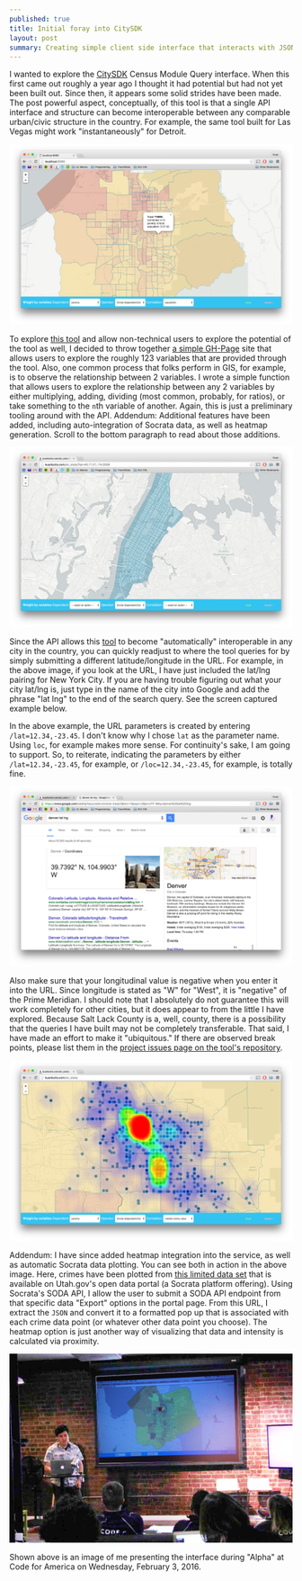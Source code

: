 ```yaml
---
published: true
title: Initial foray into CitySDK
layout: post
summary: Creating simple client side interface that interacts with JSON API of PIF tool CitySDK
---
```



I wanted to explore the [CitySDK](http://uscensusbureau.github.io/citysdk/guides/censusModule/queryBuilder.html) Census Module Query interface. When this first came out roughly a year ago I thought it had potential but had not yet been built out. Since then, it appears some solid strides have been made. The post powerful aspect, conceptually, of this tool is that a single API interface and structure can become interoperable between any comparable urban/civic structure in the country. For example, the same tool built for Las Vegas might work "instantaneously" for Detroit.

![screencap](https://raw.githubusercontent.com/kuanb/kuanb.github.io/master/images/_posts/city-sdk-foray/tool-screen.png)

To explore [this tool](http://kuanbutts.com/slc_stats/) and allow non-technical users to explore the potential of the tool as well, I decided to throw together [a simple GH-Page](http://kuanbutts.com/slc_stats/) site that allows users to explore the roughly 123 variables that are provided through the tool. Also, one common process that folks perform in GIS, for example, is to observe the relationship between 2 variables. I wrote a simple function that allows users to explore the relationship between any 2 variables by either multiplying, adding, dividing (most common, probably, for ratios), or take something to the `n`th variable of another. Again, this is just a preliminary tooling around with the API. Addendum: Additional features have been added, including auto-integration of Socrata data, as well as heatmap generation. Scroll to the bottom paragraph to read about those additions.

![screencap-nyc](https://raw.githubusercontent.com/kuanb/kuanb.github.io/master/images/_posts/city-sdk-foray/nyc.png)

Since the API allows this [tool](http://kuanbutts.com/slc_stats/) to become "automatically" interoperable in any city in the country, you can quickly readjust to where the tool queries for by simply submitting a different latitude/longitude in the URL. For example, in the above image, if you look at the URL, I have just included the lat/lng pairing for New York City. If you are having trouble figuring out what your city lat/lng is, just type in the name of the city into Google and add the phrase "lat lng" to the end of the search query. See the screen captured example below.

In the above example, the URL parameters is created by entering `/lat=12.34,-23.45`. I don't know why I chose `lat` as the parameter name. Using `loc`, for example makes more sense. For continuity's sake, I am going to support. So, to reiterate, indicating the parameters by either `/lat=12.34,-23.45`, for example, or `/loc=12.34,-23.45`, for example, is totally fine.

![googlesearch](https://raw.githubusercontent.com/kuanb/kuanb.github.io/master/images/_posts/city-sdk-foray/googlesearch.png)

Also make sure that your longitudinal value is negative when you enter it into the URL. Since longitude is stated as "W" for "West", it is "negative" of the Prime Meridian. I should note that I absolutely do not guarantee this will work completely for other cities, but it does appear to from the little I have explored. Because Salt Lack County is a, well, county, there is a possibility that the queries I have built may not be completely transferable. That said, I have made an effort to make it "ubiquitous." If there are observed break points, please list them in the [project issues page on the tool's repository](https://github.com/kuanb/slc_stats/issues).

![heatmap](https://raw.githubusercontent.com/kuanb/kuanb.github.io/master/images/_posts/city-sdk-foray/heatmap.png)

Addendum: I have since added heatmap integration into the service, as well as automatic Socrata data plotting. You can see both in action in the above image. Here, crimes have been plotted from [this limited data set](https://opendata.utah.gov/Public-Safety/2013-Drug-Arrests-Salt-Lake-City/9rpk-ibpq) that is available on Utah.gov's open data portal (a Socrata platform offering). Using Socrata's SODA API, I allow the user to submit a SODA API endpoint from that specific data "Export" options in the portal page. From this URL, I extract the `JSON` and convert it to a formatted pop up that is associated with each crime data point (or whatever other data point you choose). The heatmap option is just another way of visualizing that data and intensity is calculated via proximity.

![presenting](https://raw.githubusercontent.com/kuanb/kuanb.github.io/master/images/_posts/city-sdk-foray/presenting.png)

Shown above is an image of me presenting the interface during "Alpha" at Code for America on Wednesday, February 3, 2016.

